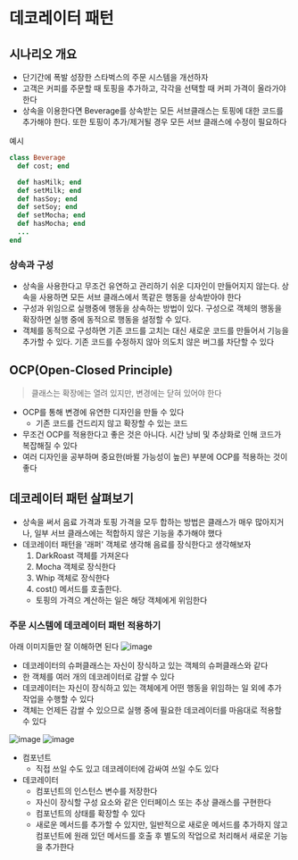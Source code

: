 # 데코레이터 패턴

## 시나리오 개요
- 단기간에 폭발 성장한 스타벅스의 주문 시스템을 개선하자
- 고객은 커피를 주문할 때 토핑을 추가하고, 각각을 선택할 때 커피 가격이 올라가야 한다
- 상속을 이용한다면 Beverage를 상속받는 모든 서브클래스는 토핑에 대한 코드를 추가해야 한다. 또한 토핑이 추가/제거될 경우 모든 서브 클래스에 수정이 필요하다

예시
```ruby
class Beverage
  def cost; end

  def hasMilk; end
  def setMilk; end
  def hasSoy; end
  def setSoy; end
  def setMocha; end
  def hasMocha; end
  ...
end
```

### 상속과 구성
- 상속을 사용한다고 무조건 유연하고 관리하기 쉬운 디자인이 만들어지지 않는다. 상속을 사용하면 모든 서브 클래스에서 똑같은 행동을 상속받아야 한다
- 구성과 위임으로 실행중에 행동을 상속하는 방법이 있다. 구성으로 객체의 행동을 확장하면 실행 중에 동적으로 행동을 설정할 수 있다.
- 객체를 동적으로 구성하면 기존 코드를 고치는 대신 새로운 코드를 만들어서 기능을 추가할 수 있다. 기존 코드를 수정하지 않아 의도치 않은 버그를 차단할 수 있다

## OCP(Open-Closed Principle)
> 클래스는 확장에는 열려 있지만, 변경에는 닫혀 있어야 한다

- OCP를 통해 변경에 유연한 디자인을 만들 수 있다
  - 기존 코드를 건드리지 않고 확장할 수 있는 코드
- 무조건 OCP를 적용한다고 좋은 것은 아니다. 시간 낭비 및 추상화로 인해 코드가 복잡해질 수 있다
- 여러 디자인을 공부하며 중요한(바뀔 가능성이 높은) 부분에 OCP를 적용하는 것이 좋다

## 데코레이터 패턴 살펴보기
- 상속을 써서 음료 가격과 토핑 가격을 모두 합하는 방법은 클래스가 매우 많아지거나, 일부 서브 클래스에는 적합하지 않은 기능을 추가해야 했다
- 데코레이터 패턴을 '래퍼' 객체로 생각해 음료를 장식한다고 생각해보자
  1. DarkRoast 객체를 가져온다
  2. Mocha 객체로 장식한다
  3. Whip 객체로 장식한다
  4. cost() 메서드를 호출한다.
    - 토핑의 가격으 계산하는 일은 해당 객체에게 위임한다

### 주문 시스템에 데코레이터 패턴 적용하기
아래 이미지들만 잘 이해하면 된다
![image](https://github.com/jwowo/study/assets/72483138/c12240a0-4863-4b73-9641-5fe4f2719555)
- 데코레이터의 슈퍼클래스는 자신이 장식하고 있는 객체의 슈퍼클래스와 같다
- 한 객체를 여러 개의 데코레이터로 감쌀 수 있다
- 데코레이터는 자신이 장식하고 있는 객체에게 어떤 행동을 위임하는 일 외에 추가 작업을 수행할 수 있다
- 객체는 언제든 감쌀 수 있으므로 실행 중에 필요한 데코레이터를 마음대로 적용할 수 있다

![image](https://github.com/jwowo/study/assets/72483138/b1001793-9211-4f52-89e2-a6fd3b529ce8)
![image](https://github.com/jwowo/study/assets/72483138/7fdf3927-6348-4cd7-8d61-7c539f8f9d11)
- 컴포넌트
  - 직접 쓰일 수도 있고 데코레이터에 감싸여 쓰일 수도 있다
- 데코레이터
  - 컴포넌트의 인스턴스 변수를 저장한다
  - 자신이 장식할 구성 요소와 같은 인터페이스 또는 추상 클래스를 구현한다
  - 컴포넌트의 상태를 확장할 수 있다
  - 새로운 메서드를 추가할 수 있지만, 일반적으로 새로운 메서드를 추가하지 않고 컴포넌트에 원래 있던 메서드를 호출 후 별도의 작업으로 처리해서 새로운 기능을 추가한다


